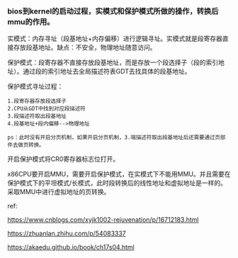### bios到kernel的启动过程，实模式和保护模式所做的操作，转换后mmu的作用。

实模式：内存寻址（段基地址+内存偏移）进行逻辑寻址。实模式就是段寄存器直接存放段基地址。缺点：不安全，物理地址随意访问。

保护模式：段寄存器不直接存放段基地址，而是存放一个段选择子（段的索引地址）。通过段的索引地址去全局描述符表GDT去找具体的段基地址。

保护模式寻址过程：

```
1.段寄存器存放段选择子
2.CPU从GDT中找到对应段描述符
3.段描述符取出段基地址
4.段基地址+段内偏移-->物理地址

ps：此时没有开启分页机制，如果开启分页机制，3.端描述符取出段基地址后还需要通过页部件去做页转换。
```



开启保护模式将CR0寄存器标志位打开。



x86CPU要开启MMU，需要开启保护模式，在实模式下不能用MMU。并且需要在保护模式下的平坦模式/长模式，此时段转换后的线性地址和虚拟地址是一样的。采取MMU中进行虚拟地址的页转换。



ref:

https://www.cnblogs.com/xyjk1002-rejuvenation/p/16712183.html

https://zhuanlan.zhihu.com/p/54083337

https://akaedu.github.io/book/ch17s04.html